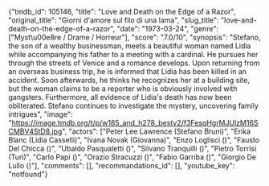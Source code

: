 {"tmdb_id": 105146, "title": "Love and Death on the Edge of a Razor", "original_title": "Giorni d'amore sul filo di una lama", "slug_title": "love-and-death-on-the-edge-of-a-razor", "date": "1973-03-24", "genre": ["Myst\u00e8re / Drame / Horreur"], "score": "7.0/10", "synopsis": "Stefano, the son of a wealthy businessman, meets a beautiful woman named Lidia while accompanying his father to a meeting with a cardinal. He pursues her through the streets of Venice and a romance develops. Upon returning from an overseas business trip, he is informed that Lidia has been killed in an accident. Soon afterwards, he thinks he recognizes her at a building site, but the woman claims to be a reporter who is obviously involved with gangsters. Furthermore, all evidence of Lidia's death has now been obliterated. Stefano continues to investigate the mystery, uncovering family intrigues", "image": "https://image.tmdb.org/t/p/w185_and_h278_bestv2/f3FesqHgrMJUlzM16SCMBV4StD8.jpg", "actors": ["Peter Lee Lawrence (Stefano Bruni)", "Erika Blanc (Lidia Casselli)", "Ivana Novak (Giovanna)", "Enzo Loglisci ()", "Fausto Del Chicca ()", "Ubaldo Pasqualetti ()", "Silvano Tranquilli ()", "Pietro Torrisi (Turi)", "Carlo Papi ()", "Orazio Stracuzzi ()", "Fabio Garriba ()", "Giorgio De Lullo ()"], "comments": [], "recommandations_id": [], "youtube_key": "notfound"}